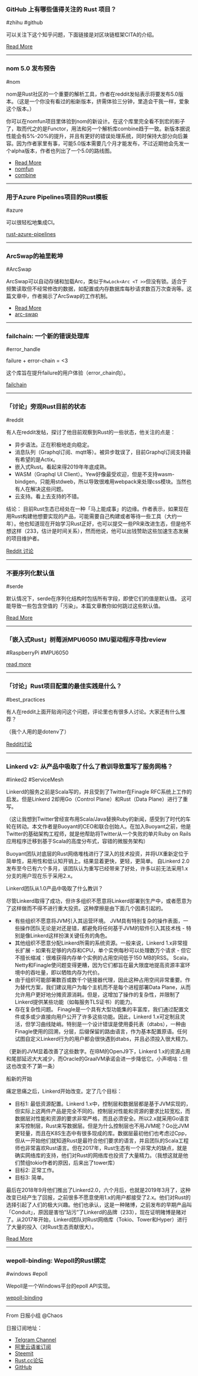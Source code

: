 ### GitHub 上有哪些值得关注的 Rust 项目？

#zhihu #github 

可以关注下这个知乎问题，下面链接是对区块链框架CITA的介绍。

[Read More](https://www.zhihu.com/question/30511494/answer/643314455)

---

### nom 5.0 发布预告

#nom

nom是Rust社区的一个重要的解析工具，作者在reddit发帖表示将要发布5.0版本。（这是一个你没有看过的船新版本，挤需体验三分钟，里造会干我一样，爱象这个版本。）

你可以在nomfun项目里体验到nom的新设计。在这个库里完全看不到宏的影子了，取而代之的是Functor，用法和另一个解析库combine趋于一致。新版本据说性能会有5%-20%的提升，并且有更好的错误处理系统，同时保持大部分向后兼容。因为作者家里有事，可能5.0版本需要几个月才能发布，不过近期他会先发一个alpha版本，作者也列出了一个5.0的路线图。

- [Read More](https://www.reddit.com/r/rust/comments/ba366j/call_for_help_releasing_nom_50/)
- [nomfun](https://github.com/Geal/nomfun)
- [combine](https://github.com/Marwes/combine)

---

### 用于Azure Pipelines项目的Rust模板

#azure

可以很轻松地集成CI。

[rust-azure-pipelines](https://github.com/xoac/rust-azure-pipelines)

---

### ArcSwap的袖里乾坤

#ArcSwap

ArcSwap可以自动存储和加载Arc，类似于`RwLock<Arc <T >>`但没有锁。适合于频繁读取但不经常修改的数据，如配置或内存数据库每秒请求数百万次查询等。这篇文章中，作者揭示了ArcSwap的工作机制。

- [Read More](https://vorner.github.io/2019/04/06/tricks-in-arc-swap.html)
- [arc-swap](https://github.com/vorner/arc-swap)

---

### failchain:  一个新的错误处理库

#error_handle

failure + error-chain = <3

这个库旨在提升failure的用户体验（error_chain向）。

[failchain](https://github.com/cristicbz/failchain)

---

### 「讨论」旁观Rust目前的状态

#reddit

有人在reddit发帖，探讨了他目前观察到Rust的一些状态，他关注的点是：

- 异步语法。正在积极地走向稳定。
- 消息队列（Graphql订阅、mqtt等）。被异步耽误了，目前Graphql订阅支持最有希望的是Actix。
- 嵌入式Rust。看起来得2019年年底成熟。
- WASM（Graphql UI Client）。Yew好像最受欢迎，但是不支持wasm-bindgen，只能用stdweb，所以导致很难用webpack来处理css模块。当然也有人在解决这些问题。
- 云支持。看上去支持的不错。

结论： 目前Rust生态已经处在一种「马上能成事」的边缘。作者表示，如果现在用Rust构建他想要实现的产品，可能需要自己构建或者等待一些工具（大约一年）。他也知道现在开始学习Rust正好，也可以提交一些PR来改进生态，但是他不想这样（233，估计是时间关系），然而他说，他可以出钱赞助这些加速生态发展的项目维护者。

[Reddit 讨论](https://www.reddit.com/r/rust/comments/ba7yci/state_of_rust_from_an_outside_pov/)

---

### 不要序列化默认值

#serde

默认情况下，serde在序列化结构时包括所有字段，即使它们的值是默认值。 这可能导致一些包含空值的「污染」。本篇文章教你如何跳过这些默认值。

[Read More](https://www.mth.st/blog/skip-default/)

---

### 「嵌入式Rust」树莓派MPU6050 IMU驱动程序寻找review

#RaspberryPi #MPU6050

[read more](https://pastebin.com/Yy12vcq3)

---

### 「讨论」Rust项目配置的最佳实践是什么？

#best_practices

有人在reddit上面开贴询问这个问题，评论里也有很多人讨论。大家还有什么推荐？

（我个人用的是dotenv了）

[Reddit讨论](https://www.reddit.com/r/rust/comments/ba4dr3/configurations_best_practices/)

---

### Linkerd v2: 从产品中吸取了什么了教训导致重写了服务网格？

#linked2 #ServiceMesh


Linkerd的服务之前是Scala写的，并且受到了Twitter在Finagle RFC系统上工作的启发。但是Linkerd 2却用Go（Control Plane）和Rust（Data Plane）进行了重写。

（这让我想到Twitter曾经宣布用Scala/Java替换Ruby的新闻，感受到了时代的车轮在转动。本文作者是Buoyant的CEO和联合创始人。在加入Buoyant之前，他是Twitter的基础架构工程师，就是他帮助将Twitter从一个失败的单片Ruby on Rails应用程序迁移到基于Scala的高度分布式，容错的微服务架构）

Buoyant团队对底层的Rust网络堆栈进行了深入的技术投资，并将UX重新定位于简单性，易用性和低认知开销上。结果显着更快，更轻，更简单。
自Linkerd 2.0发布至今已有六个多月，该团队认为重写已经带来了好处，许多以前无法采用1.x分支的用户现在乐于采用2.x。

Linkerd团队从1.0产品中吸取了什么教训？

尽管Linkerd取得了成功，但许多组织不愿意将Linkerd部署到生产中，或者愿意为了这样做而不得不进行重大投资。这种摩擦是由下面几个因素引起的。

- 有些组织不愿意将JVM引入其运营环境。 JVM具有特别复杂的操作表面，一些操作团队无论是对还是错，都避免将任何基于JVM的软件引入其技术栈 - 特别是像Linkerd这样扮演关键任务的角色。
- 其他组织不愿意分配Linkerd所需的系统资源。一般来说，Linkerd 1.x非常擅长扩展 - 如果有足够的内存和CPU，单个实例每秒可以处理数万个请求 - 但它不擅长缩减：很难获得内存单个实例的占用空间低于150 MB的RSS。 Scala，Netty和Finagle使问题变得更糟，因为它们都旨在最大限度地提高资源丰富环境中的吞吐量，即以牺牲内存为代价。
- 由于组织可能部署数百或数千个链接器代理，因此这种占用空间非常重要。作为替代方案，我们建议用户为每个主机而不是每个进程部署Data Plane，从而允许用户更好地分摊资源消耗。但是，这增加了操作的复杂性，并限制了Linkerd提供某些功能（如每服务TLS证书）的能力。
- 存在复杂性问题。 Finagle是一个具有大型功能集的丰富库，我们通过配置文件或多或少直接向用户公开了许多这些功能。因此，Linkerd 1.x可定制且灵活，但学习曲线陡峭。特别是一个设计错误是使用委托表（dtabs），一种由Finagle使用的回溯，分层，后缀保留的路由语言，作为基本配置原语。任何试图自定义Linkerd行为的用户都会很快遇到dtabs，并且必须投入很大精力。

（更新的JVM显着改善了这些数字。在IBM的OpenJ9下，Linkerd 1.x的资源占用和尾部延迟大大减少，而Oracle的GraalVM承诺会进一步降低它。小声嘀咕：但这也改变不了第一条）

船新的开始

痛定思痛之后，Linkerd开始改变。定了几个目标：

- 目标1: 最低资源配置。Linkerd 1.x中，控制层和数据层都是基于JVM实现的，但实际上这两件产品是完全不同的。控制层对性能和资源的要求比较宽松，而数据层对性能和资源的要求非常严格，而且必须安全。所以2.x就采用Go语言来写控制层，Rust来写数据层。但是为什么控制层也不用JVM呢？Go比JVM更轻量，而且在K8S生态中有很多现成的库。数据层最初他们也考虑过Cpp，但从一开始他们就知道Rust是最符合他们要求的语言，并且团队的Scala工程师也非常喜欢Rust语言。但在2017年，Rust生态有一个非常大的缺点，就是确实网络库的支持，他们对Rust的网络库也投资了大量精力。（我想这就是他们赞组tokio作者的原因，后来出了tower库）
- 目标2: 正常工作。
- 目标3: 简单。

最后在2018年9月他们推出了Linkerd2.0，六个月后，也就是2019年3月了，这种改变已经产生了回报，之前很多不愿意使用1.x的用户都接受了2.x。他们对Rust的选择引起了人们的极大兴趣。他们也承认，这是一种赌博，之前发布的早期产品叫「Conduit」，原因是害怕“玷污”了Linkerd的品牌（233），现在证明赌博是赌对了。从2017年开始，Linkerd团队对Rust网络库（Tokio、Tower和Hyper）进行了大量的投入（对Rust生态贡献很大）。


[Read More](https://www.infoq.com/articles/linkerd-v2-production-adoption)

---

### wepoll-binding: Wepoll的Rust绑定

#windows #epoll

Wepoll是一个Windows平台的epoll API实现。

[wepoll-binding](https://gitlab.com/yorickpeterse/wepoll-binding)

---

From 日报小组 @Chaos

日报订阅地址：

- [Telgram Channel](https://t.me/rust_daily_news )
- [阿里云语雀订阅](https://www.yuque.com/chaosbot/rustnews)
- [Steemit](https://steemit.com/@blackanger)
- [Rust.cc论坛](https://rust.cc)
- [GitHub](https://github.com/RustStudy/rust_daily_news)
